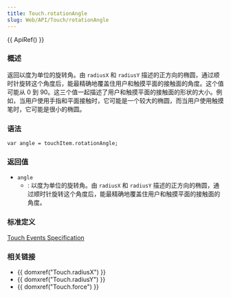 ```yaml
---
title: Touch.rotationAngle
slug: Web/API/Touch/rotationAngle
---
```


{{ ApiRef() }}

### 概述

返回以度为单位的旋转角。由 `radiusX` 和 `radiusY` 描述的正方向的椭圆，通过顺时针旋转这个角度后，能最精确地覆盖住用户和触摸平面的接触面的角度。这个值可能从 0 到 90。这三个值一起描述了用户和触摸平面的接触面的形状的大小。例如，当用户使用手指和平面接触时，它可能是一个较大的椭圆，而当用户使用触摸笔时，它可能是很小的椭圆。

### 语法

```plain
var angle = touchItem.rotationAngle;
```

### 返回值

- `angle`
  - : 以度为单位的旋转角。由 `radiusX` 和 `radiusY` 描述的正方向的椭圆，通过顺时针旋转这个角度后，能最精确地覆盖住用户和触摸平面的接触面的角度。

### 标准定义

[Touch Events Specification](http://www.w3.org/TR/touch-events/)

### 相关链接

- {{ domxref("Touch.radiusX") }}
- {{ domxref("Touch.radiusY") }}
- {{ domxref("Touch.force") }}
